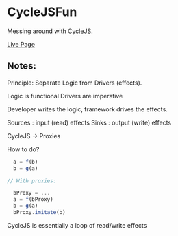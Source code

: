 # CycleJSFun

Messing around with [CycleJS](https://cycle.js.org/).

[Live Page](https://github.com/nem035/cycle-js-fun)

## Notes:

Principle: Separate Logic from Drivers (effects).

Logic is functional
Drivers are imperative

Developer writes the logic, framework drives the effects.

Sources : input (read) effects
Sinks   : output (write) effects

CycleJS -> Proxies

  How to do?

  ```js
    a = f(b)
    b = g(a)

  // With proxies:

    bProxy = ...
    a = f(bProxy)
    b = g(a)
    bProxy.imitate(b)
  ```

CycleJS is essentially a loop of read/write effects
